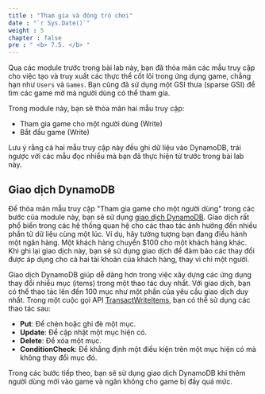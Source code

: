 ```yaml
---
title : "Tham gia và đóng trò chơi"
date : "`r Sys.Date()`"
weight : 5
chapter : false
pre : " <b> 7.5. </b> "
---
```


Qua các module trước trong bài lab này, bạn đã thỏa mãn các mẫu truy cập cho việc tạo và truy xuất các thực thể cốt lõi trong ứng dụng game, chẳng hạn như `Users` và `Games`. Bạn cũng đã sử dụng một GSI thưa (sparse GSI) để tìm các game mở mà người dùng có thể tham gia.

Trong module này, bạn sẽ thỏa mãn hai mẫu truy cập:

- Tham gia game cho một người dùng (Write)
- Bắt đầu game (Write)

Lưu ý rằng cả hai mẫu truy cập này đều ghi dữ liệu vào DynamoDB, trái ngược với các mẫu đọc nhiều mà bạn đã thực hiện từ trước trong bài lab này.

## Giao dịch DynamoDB

Để thỏa mãn mẫu truy cập "Tham gia game cho một người dùng" trong các bước của module này, bạn sẽ sử dụng [giao dịch DynamoDB](https://docs.aws.amazon.com/amazondynamodb/latest/developerguide/transactions.html). Giao dịch rất phổ biến trong các hệ thống quan hệ cho các thao tác ảnh hưởng đến nhiều phần tử dữ liệu cùng một lúc. Ví dụ, hãy tưởng tượng bạn đang điều hành một ngân hàng. Một khách hàng chuyển $100 cho một khách hàng khác. Khi ghi lại giao dịch này, bạn sẽ sử dụng giao dịch để đảm bảo các thay đổi được áp dụng cho cả hai tài khoản của khách hàng, thay vì chỉ một người.

Giao dịch DynamoDB giúp dễ dàng hơn trong việc xây dựng các ứng dụng thay đổi nhiều mục (items) trong một thao tác duy nhất. Với giao dịch, bạn có thể thao tác lên đến 100 mục như một phần của yêu cầu giao dịch duy nhất. Trong một cuộc gọi API [TransactWriteItems](https://docs.aws.amazon.com/amazondynamodb/latest/APIReference/API_TransactWriteItems.html), bạn có thể sử dụng các thao tác sau:

- **Put**: Để chèn hoặc ghi đè một mục.
- **Update**: Để cập nhật một mục hiện có.
- **Delete**: Để xóa một mục.
- **ConditionCheck**: Để khẳng định một điều kiện trên một mục hiện có mà không thay đổi mục đó.

Trong các bước tiếp theo, bạn sẽ sử dụng giao dịch DynamoDB khi thêm người dùng mới vào game và ngăn không cho game bị đầy quá mức.

